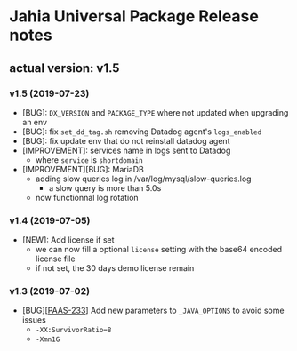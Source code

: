 # Jahia Universal Package Release notes

## actual version: v1.5

### v1.5 (2019-07-23)
* [BUG]: `DX_VERSION` and `PACKAGE_TYPE` where not updated when upgrading an env
* [BUG]: fix `set_dd_tag.sh` removing Datadog agent's `logs_enabled`
* [BUG]: fix update env that do not reinstall datadog agent
* [IMPROVEMENT]: services name in logs sent to Datadog
    * where `service` is `shortdomain`
* [IMPROVEMENT][BUG]: MariaDB
    * adding slow queries log in /var/log/mysql/slow-queries.log
        * a slow query is more than 5.0s
    * now functionnal log rotation


### v1.4 (2019-07-05)
* [NEW]: Add license if set
    * we can now fill a optional `license` setting with the base64 encoded license file
    * if not set, the 30 days demo license remain

### v1.3 (2019-07-02)
* [BUG][[PAAS-233](https://jira.jahia.org/browse/PAAS-233)] Add new parameters to `_JAVA_OPTIONS` to avoid some issues
    * `-XX:SurvivorRatio=8 `
    * `-Xmn1G`
